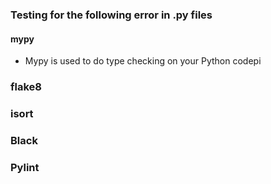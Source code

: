 ### Testing for the following error in .py files
#### mypy
- Mypy is used to do type checking on your Python codepi
### flake8 
### isort 
### Black
### Pylint
